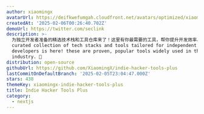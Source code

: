 ```yaml
---
author: xiaomingx
avatarUrl: https://deifkwefumgah.cloudfront.net/avatars/optimized/xiaomingx-indie-hacker-tools-plus-avatar-128.webp
createdAt: '2025-02-06T00:26:40.702Z'
demoUrl: https://twitter.com/seclink
description: >-
  为独立开发者准备的精选技术栈和工具仓库来了！这里有你最需要的工具，帮你提升开发效率、节约成本，最重要的是——这些工具都是市场上热门的，经过验证的。🚀A
  curated collection of tech stacks and tools tailored for independent
  developers is here! these are proven, popular tools widely used in the
  industry. 🚀
distribution: open-source
githubUrl: https://github.com/XiaomingX/indie-hacker-tools-plus
lastCommitOnDefaultBranch: '2025-02-05T23:04:47.000Z'
stars: 438
themeKey: xiaomingx-indie-hacker-tools-plus
title: Indie Hacker Tools Plus
category:
  - nextjs
---
```

